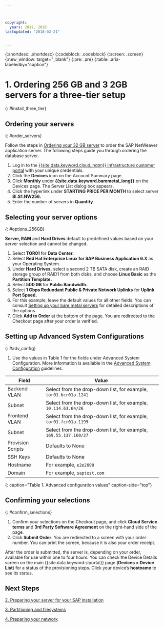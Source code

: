 ```yaml
---



copyright:
  years: 2017, 2018
lastupdated: "2018-02-21"


---
```


{:shortdesc: .shortdesc}
{:codeblock: .codeblock}
{:screen: .screen}
{:new_window: target="_blank"}
{:pre: .pre}
{:table: .aria-labeledby="caption"}

# 1. Ordering  256 GB and 3 2GB servers for a three-tier setup
{: #install_three_tier}

## Ordering your servers
{: #order_servers}

Follow the steps in [Ordering your 32 GB server](/docs/infrastructure/sap-netweaver-rhel-qrg/rhel-set-up-infrastructure-32GB.html#order_32GB) to order the SAP NetWeaver application server. The following steps guide you through ordering the database server.

1. Log in to the [{{site.data.keyword.cloud_notm}} infrastructure customer portal](https://control.softlayer.com) with your unique credentials.
2. Click the **Devices** icon on the Account Summary page.
3. Click **Monthly** under **{{site.data.keyword.baremetal_long}}** on the Devices page. The Server List dialog box appears.
4. Click the hyperlink under **STARTING PRICE PER MONTH** to select server **BI.S1.NW256.**
5. Enter the number of servers in **Quantity**. 

## Selecting your server options
{: #options_256GB}

**Server, RAM** and **Hard Drives** default to predefined values based on your server selection and cannot be changed.
1. Select **TOR01** for **Data Center.**
2. Select **Red Hat Enterprise Linux for SAP Business Application 6.X** as your Operating System.
3. Under **Hard Drives,** select a second 2 TB SATA disk, create an RAID storage group of RAID1 from both disks, and choose **Linux Basic** as the **Partition Template.**
4. Select **500 GB** for **Public Bandwidth.**
5. Select **1 Gbps Redundant Public & Private Network Uplinks** for **Uplink Port Speed.**
6. For this example, leave the default values for all other fields. You can consult [Setting up your bare metal servers](https://console.bluemix.net/docs/bare-metal/configuring.html#setting-up-your-bare-metal-servers) for detailed descriptions of the options.
7.	Click **Add to Order** at the bottom of the page. You are redirected to the Checkout page after your order is verified.

## Setting up Advanced System Configurations
{: #adv_config}

1. Use the values in Table 1 for the fields under Advanced System Configuration. More information is available in the [Advanced System Configuration](https://console.bluemix.net/docs/bare-metal/configuring.html#advanced-system-configuration) guidelines.

|              Field               |      Value                                                           |
| -------------------------------- | -------------------------------------------------------------------- |
|Backend VLAN                      | Select from the drop-down list, for example, `tor01.bcr01a.1241`     |
|Subnet                            | Select from the drop-down list, for example, `10.114.63.64/26`       |
|Frontend VLAN                     | Select from the drop-down list, for example, `tor01.fcr01a.1199`     |
|Subnet                            | Select from the drop-down list, for example, `169.55.137.160/27`     |
|Provision Scripts                 | Defaults to None                                                     |
|SSH Keys                          | Defaults to None                                                     |
|Hostname                          | For example, `e2e2690`                                               |
|Domain                            | For example, `saptest.com`                                           |
{: caption="Table 1. Advanced configuration values" caption-side="top"}  

## Confirming your selections
{: #confirm_selections}

1. Confirm your selections on the Checkout page, and click **Cloud Service terms** and **3rd Party Software Agreement** on the right-hand side of the page.
2. Click **Submit Order**. You are redirected to a screen with your order number. You can print the screen, because it is also your order receipt.

After the order is submitted, the server is, depending on your order, available for use within one to four hours. You can check the Device Details screen on the main {{site.data.keyword.slportal}} page (**Devices > Device List**) for a status of the provisioning steps. Click your device’s **hostname** to see its status.

## Next Steps

  [2. Preparing your server for your SAP installation](/docs/infrastructure/sap-netweaver-rhel-qrg/rhel-prepare-server-256GB.html)
  
  [3. Partitioning and filesystems](/docs/infrastructure/sap-netweaver-rhel-qrg/rhel-partition-256GB.html)
  
  [4. Preparing your network](/docs/infrastructure/sap-netweaver-rhel-qrg/rhel-prepare-network.html#network)
